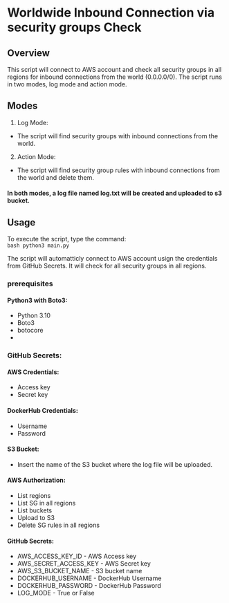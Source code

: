 # Worldwide Inbound Connection via security groups Check
## Overview
This script will connect to AWS account and check all security groups in all regions for inbound connections from the world (0.0.0.0/0). The script runs in two modes, log mode and action mode.

## Modes
1. Log Mode:
- The script will find security groups with inbound connections from the world.
2. Action Mode:
- The script will find security group rules with inbound connections from the world and delete them.

#### In both modes, a log file named log.txt will be created and uploaded to s3 bucket.

## Usage
To execute the script, type the command:  
```bash python3 main.py ```

The script will automatticly connect to AWS account usign the credentials from GitHub Secrets.
It will check for all security groups in all regions.

### prerequisites

#### Python3 with Boto3:
- Python 3.10
- Boto3
- botocore
- 
### GitHub Secrets:

#### AWS Credentials:
- Access key 
- Secret key

#### DockerHub Credentials:
- Username
- Password
  
#### S3 Bucket:
- Insert the name of the S3 bucket where the log file will be uploaded.

#### AWS Authorization:
- List regions
- List SG in all regions
- List buckets
- Upload to S3
- Delete SG rules in all regions

#### GitHub Secrets:
- AWS_ACCESS_KEY_ID - AWS Access key 
- AWS_SECRET_ACCESS_KEY - AWS Secret key
- AWS_S3_BUCKET_NAME - S3 bucket name
- DOCKERHUB_USERNAME - DockerHub Username
- DOCKERHUB_PASSWORD - DockerHub Password
- LOG_MODE - True or False
